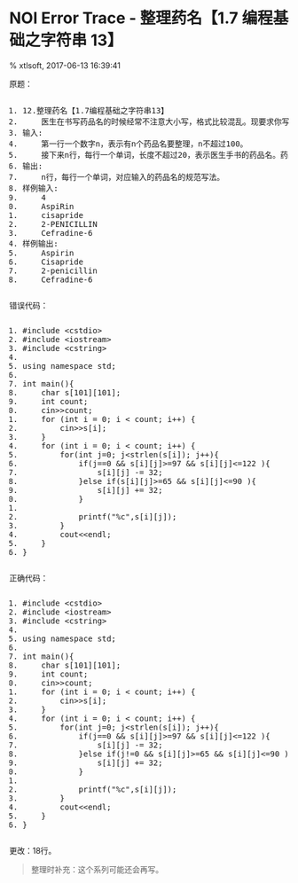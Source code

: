 # NOI Error Trace - 整理药名【1.7 编程基础之字符串 13】

% xtlsoft, 2017-06-13 16:39:41

<p>原题：</p><pre><ol class="dp-cpp"><li class="alt"><span><span>12.整理药名【1.7编程基础之字符串13】&nbsp;</span></span></li><li><span>&nbsp;&nbsp;&nbsp;&nbsp;医生在书写药品名的时候经常不注意大小写，格式比较混乱。现要求你写一个程序将医生书写混乱的药品名整理成统一规范的格式，即药品名的第一个字符如果是字母要大写，其他字母小写。如将ASPIRIN、aspirin整理成Aspirin。&nbsp;</span></li><li class="alt"><span>输入:&nbsp;</span></li><li><span>&nbsp;&nbsp;&nbsp;&nbsp;第一行一个数字n，表示有n个药品名要整理，n不超过100。&nbsp;</span></li><li class="alt"><span>&nbsp;&nbsp;&nbsp;&nbsp;接下来n行，每行一个单词，长度不超过20，表示医生手书的药品名。药品名由字母、数字和-组成。&nbsp;</span></li><li><span>输出:&nbsp;</span></li><li class="alt"><span>&nbsp;&nbsp;&nbsp;&nbsp;n行，每行一个单词，对应输入的药品名的规范写法。&nbsp;</span></li><li><span>样例输入:&nbsp;</span></li><li class="alt"><span>&nbsp;&nbsp;&nbsp;&nbsp;4&nbsp;</span></li><li><span>&nbsp;&nbsp;&nbsp;&nbsp;AspiRin&nbsp;</span></li><li class="alt"><span>&nbsp;&nbsp;&nbsp;&nbsp;cisapride&nbsp;</span></li><li><span>&nbsp;&nbsp;&nbsp;&nbsp;2-PENICILLIN&nbsp;</span></li><li class="alt"><span>&nbsp;&nbsp;&nbsp;&nbsp;Cefradine-6&nbsp;</span></li><li><span>样例输出:&nbsp;</span></li><li class="alt"><span>&nbsp;&nbsp;&nbsp;&nbsp;Aspirin&nbsp;</span></li><li><span>&nbsp;&nbsp;&nbsp;&nbsp;Cisapride&nbsp;</span></li><li class="alt"><span>&nbsp;&nbsp;&nbsp;&nbsp;2-penicillin&nbsp;</span></li><li><span>&nbsp;&nbsp;&nbsp;&nbsp;Cefradine-6&nbsp;</span></li></ol></pre><p>错误代码：</p><pre><ol class="dp-cpp"><li class="alt"><span><span class="preprocessor">#include&nbsp;&lt;cstdio&gt;</span><span>&nbsp;</span></span></li><li><span><span class="preprocessor">#include&nbsp;&lt;iostream&gt;</span><span>&nbsp;</span></span></li><li class="alt"><span><span class="preprocessor">#include&nbsp;&lt;cstring&gt;</span><span>&nbsp;</span></span></li><li><span>&nbsp;</span></li><li class="alt"><span><span class="keyword">using</span><span>&nbsp;</span><span class="keyword">namespace</span><span>&nbsp;std;&nbsp;</span></span></li><li><span>&nbsp;</span></li><li class="alt"><span><span class="datatypes">int</span><span>&nbsp;main(){&nbsp;</span></span></li><li><span>&nbsp;&nbsp;&nbsp;&nbsp;<span class="datatypes">char</span><span>&nbsp;s[101][101];&nbsp;</span></span></li><li class="alt"><span>&nbsp;&nbsp;&nbsp;&nbsp;<span class="datatypes">int</span><span>&nbsp;count;&nbsp;</span></span></li><li><span>&nbsp;&nbsp;&nbsp;&nbsp;cin&gt;&gt;count;&nbsp;</span></li><li class="alt"><span>&nbsp;&nbsp;&nbsp;&nbsp;<span class="keyword">for</span><span>&nbsp;(</span><span class="datatypes">int</span><span>&nbsp;i&nbsp;=&nbsp;0;&nbsp;i&nbsp;&lt;&nbsp;count;&nbsp;i++)&nbsp;{&nbsp;</span></span></li><li><span>&nbsp;&nbsp;&nbsp;&nbsp;&nbsp;&nbsp;&nbsp;&nbsp;cin&gt;&gt;s[i];&nbsp;</span></li><li class="alt"><span>&nbsp;&nbsp;&nbsp;&nbsp;}&nbsp;</span></li><li><span>&nbsp;&nbsp;&nbsp;&nbsp;<span class="keyword">for</span><span>&nbsp;(</span><span class="datatypes">int</span><span>&nbsp;i&nbsp;=&nbsp;0;&nbsp;i&nbsp;&lt;&nbsp;count;&nbsp;i++)&nbsp;{&nbsp;</span></span></li><li class="alt"><span>&nbsp;&nbsp;&nbsp;&nbsp;&nbsp;&nbsp;&nbsp;&nbsp;<span class="keyword">for</span><span>(</span><span class="datatypes">int</span><span>&nbsp;j=0;&nbsp;j&lt;strlen(s[i]);&nbsp;j++){&nbsp;</span></span></li><li><span>&nbsp;&nbsp;&nbsp;&nbsp;&nbsp;&nbsp;&nbsp;&nbsp;&nbsp;&nbsp;&nbsp;&nbsp;<span class="keyword">if</span><span>(j==0&nbsp;&amp;&amp;&nbsp;s[i][j]&gt;=97&nbsp;&amp;&amp;&nbsp;s[i][j]&lt;=122&nbsp;){&nbsp;</span></span></li><li class="alt"><span>&nbsp;&nbsp;&nbsp;&nbsp;&nbsp;&nbsp;&nbsp;&nbsp;&nbsp;&nbsp;&nbsp;&nbsp;&nbsp;&nbsp;&nbsp;&nbsp;s[i][j]&nbsp;-=&nbsp;32;&nbsp;</span></li><li><span>&nbsp;&nbsp;&nbsp;&nbsp;&nbsp;&nbsp;&nbsp;&nbsp;&nbsp;&nbsp;&nbsp;&nbsp;}<span class="keyword">else</span><span>&nbsp;</span><span class="keyword">if</span><span>(s[i][j]&gt;=65&nbsp;&amp;&amp;&nbsp;s[i][j]&lt;=90&nbsp;){&nbsp;</span></span></li><li class="alt"><span>&nbsp;&nbsp;&nbsp;&nbsp;&nbsp;&nbsp;&nbsp;&nbsp;&nbsp;&nbsp;&nbsp;&nbsp;&nbsp;&nbsp;&nbsp;&nbsp;s[i][j]&nbsp;+=&nbsp;32;&nbsp;</span></li><li><span>&nbsp;&nbsp;&nbsp;&nbsp;&nbsp;&nbsp;&nbsp;&nbsp;&nbsp;&nbsp;&nbsp;&nbsp;}&nbsp;</span></li><li class="alt"><span>&nbsp;&nbsp;&nbsp;&nbsp;&nbsp;&nbsp;&nbsp;&nbsp;&nbsp;&nbsp;&nbsp;&nbsp;&nbsp;</span></li><li><span>&nbsp;&nbsp;&nbsp;&nbsp;&nbsp;&nbsp;&nbsp;&nbsp;&nbsp;&nbsp;&nbsp;&nbsp;printf(<span class="string">&quot;%c&quot;</span><span>,s[i][j]);&nbsp;</span></span></li><li class="alt"><span>&nbsp;&nbsp;&nbsp;&nbsp;&nbsp;&nbsp;&nbsp;&nbsp;}&nbsp;</span></li><li><span>&nbsp;&nbsp;&nbsp;&nbsp;&nbsp;&nbsp;&nbsp;&nbsp;cout&lt;&lt;endl;&nbsp;</span></li><li class="alt"><span>&nbsp;&nbsp;&nbsp;&nbsp;}&nbsp;</span></li><li><span>}&nbsp;</span></li></ol></pre><p>正确代码：</p><pre><ol class="dp-cpp"><li class="alt"><span><span class="preprocessor">#include&nbsp;&lt;cstdio&gt;</span><span>&nbsp;</span></span></li><li><span><span class="preprocessor">#include&nbsp;&lt;iostream&gt;</span><span>&nbsp;</span></span></li><li class="alt"><span><span class="preprocessor">#include&nbsp;&lt;cstring&gt;</span><span>&nbsp;</span></span></li><li><span>&nbsp;</span></li><li class="alt"><span><span class="keyword">using</span><span>&nbsp;</span><span class="keyword">namespace</span><span>&nbsp;std;&nbsp;</span></span></li><li><span>&nbsp;</span></li><li class="alt"><span><span class="datatypes">int</span><span>&nbsp;main(){&nbsp;</span></span></li><li><span>&nbsp;&nbsp;&nbsp;&nbsp;<span class="datatypes">char</span><span>&nbsp;s[101][101];&nbsp;</span></span></li><li class="alt"><span>&nbsp;&nbsp;&nbsp;&nbsp;<span class="datatypes">int</span><span>&nbsp;count;&nbsp;</span></span></li><li><span>&nbsp;&nbsp;&nbsp;&nbsp;cin&gt;&gt;count;&nbsp;</span></li><li class="alt"><span>&nbsp;&nbsp;&nbsp;&nbsp;<span class="keyword">for</span><span>&nbsp;(</span><span class="datatypes">int</span><span>&nbsp;i&nbsp;=&nbsp;0;&nbsp;i&nbsp;&lt;&nbsp;count;&nbsp;i++)&nbsp;{&nbsp;</span></span></li><li><span>&nbsp;&nbsp;&nbsp;&nbsp;&nbsp;&nbsp;&nbsp;&nbsp;cin&gt;&gt;s[i];&nbsp;</span></li><li class="alt"><span>&nbsp;&nbsp;&nbsp;&nbsp;}&nbsp;</span></li><li><span>&nbsp;&nbsp;&nbsp;&nbsp;<span class="keyword">for</span><span>&nbsp;(</span><span class="datatypes">int</span><span>&nbsp;i&nbsp;=&nbsp;0;&nbsp;i&nbsp;&lt;&nbsp;count;&nbsp;i++)&nbsp;{&nbsp;</span></span></li><li class="alt"><span>&nbsp;&nbsp;&nbsp;&nbsp;&nbsp;&nbsp;&nbsp;&nbsp;<span class="keyword">for</span><span>(</span><span class="datatypes">int</span><span>&nbsp;j=0;&nbsp;j&lt;strlen(s[i]);&nbsp;j++){&nbsp;</span></span></li><li><span>&nbsp;&nbsp;&nbsp;&nbsp;&nbsp;&nbsp;&nbsp;&nbsp;&nbsp;&nbsp;&nbsp;&nbsp;<span class="keyword">if</span><span>(j==0&nbsp;&amp;&amp;&nbsp;s[i][j]&gt;=97&nbsp;&amp;&amp;&nbsp;s[i][j]&lt;=122&nbsp;){&nbsp;</span></span></li><li class="alt"><span>&nbsp;&nbsp;&nbsp;&nbsp;&nbsp;&nbsp;&nbsp;&nbsp;&nbsp;&nbsp;&nbsp;&nbsp;&nbsp;&nbsp;&nbsp;&nbsp;s[i][j]&nbsp;-=&nbsp;32;&nbsp;</span></li><li><span>&nbsp;&nbsp;&nbsp;&nbsp;&nbsp;&nbsp;&nbsp;&nbsp;&nbsp;&nbsp;&nbsp;&nbsp;}<span class="keyword">else</span><span>&nbsp;</span><span class="keyword">if</span><span>(j!=0&nbsp;&amp;&amp;&nbsp;s[i][j]&gt;=65&nbsp;&amp;&amp;&nbsp;s[i][j]&lt;=90&nbsp;){&nbsp;</span></span></li><li class="alt"><span>&nbsp;&nbsp;&nbsp;&nbsp;&nbsp;&nbsp;&nbsp;&nbsp;&nbsp;&nbsp;&nbsp;&nbsp;&nbsp;&nbsp;&nbsp;&nbsp;s[i][j]&nbsp;+=&nbsp;32;&nbsp;</span></li><li><span>&nbsp;&nbsp;&nbsp;&nbsp;&nbsp;&nbsp;&nbsp;&nbsp;&nbsp;&nbsp;&nbsp;&nbsp;}&nbsp;</span></li><li class="alt"><span>&nbsp;&nbsp;&nbsp;&nbsp;&nbsp;&nbsp;&nbsp;&nbsp;&nbsp;&nbsp;&nbsp;&nbsp;&nbsp;</span></li><li><span>&nbsp;&nbsp;&nbsp;&nbsp;&nbsp;&nbsp;&nbsp;&nbsp;&nbsp;&nbsp;&nbsp;&nbsp;printf(<span class="string">&quot;%c&quot;</span><span>,s[i][j]);&nbsp;</span></span></li><li class="alt"><span>&nbsp;&nbsp;&nbsp;&nbsp;&nbsp;&nbsp;&nbsp;&nbsp;}&nbsp;</span></li><li><span>&nbsp;&nbsp;&nbsp;&nbsp;&nbsp;&nbsp;&nbsp;&nbsp;cout&lt;&lt;endl;&nbsp;</span></li><li class="alt"><span>&nbsp;&nbsp;&nbsp;&nbsp;}&nbsp;</span></li><li><span>}&nbsp;</span></li></ol></pre><p>更改：18行。</p>

> 整理时补充：这个系列可能还会再写。
